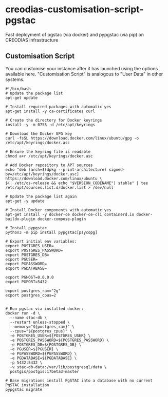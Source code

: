 # creodias-customisation-script-pgstac
Fast deployment of pgstac (via docker) and pypgstac (via pip) on CREODIAS infrastructure

## Customisation Script
You can customise your instance after it has launched using the options available here. "Customisation Script" is analogous to "User Data" in other systems.

```console
#!/bin/bash
# Update the package list
apt-get update

# Install required packages with automatic yes
apt-get install -y ca-certificates curl

# Create the directory for Docker keyrings
install -y -m 0755 -d /etc/apt/keyrings

# Download the Docker GPG key
curl -fsSL https://download.docker.com/linux/ubuntu/gpg -o /etc/apt/keyrings/docker.asc

# Ensure the keyring file is readable
chmod a+r /etc/apt/keyrings/docker.asc

# Add Docker repository to APT sources
echo "deb [arch=$(dpkg --print-architecture) signed-by=/etc/apt/keyrings/docker.asc] https://download.docker.com/linux/ubuntu \
$(. /etc/os-release && echo "$VERSION_CODENAME") stable" | tee /etc/apt/sources.list.d/docker.list > /dev/null

# Update the package list again
apt-get -y update

# Install Docker components with automatic yes
apt-get install -y docker-ce docker-ce-cli containerd.io docker-buildx-plugin docker-compose-plugin

# Install pypgstac
python3 -m pip install pypgstac[psycopg]

# Export initial env variables:
export POSTGRES_USER=
export POSTGRES_PASSWORD=
export POSTGRES_DB=
export PGUSER=
export PGPASSWORD=
export PGDATABASE=

export PGHOST=0.0.0.0
export PGPORT=5432

export postgres_ram="2g"
export postgres_cpus=2


# Run pgstac via installed docker:
docker run -d \
  --name stac-db \
  --restart unless-stopped \
  --memory="${postgres_ram}" \
  --cpus="${postgres_cpus}" \
  -e POSTGRES_USER=${POSTGRES_USER} \
  -e POSTGRES_PASSWORD=${POSTGRES_PASSWORD} \
  -e POSTGRES_DB=${POSTGRES_DB} \
  -e PGUSER=${PGUSER} \
  -e PGPASSWORD=${PGPASSWORD} \
  -e PGDATABASE=${PGDATABASE} \
  -p 5432:5432 \
  -v stac-db-data:/var/lib/postgresql/data \
  postgis/postgis:17beta3-master

# Base migrations install PgSTAC into a database with no current PgSTAC installation
pypgstac migrate
```